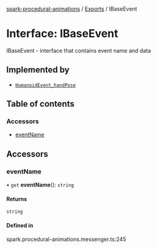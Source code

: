 [spark-procedural-animations](../README.md) / [Exports](../modules.md) / IBaseEvent

# Interface: IBaseEvent

IBaseEvent - interface that contains event name and data

## Implemented by

- [`HumanoidEvent_handPose`](../classes/HumanoidEvent_handPose.md)

## Table of contents

### Accessors

- [eventName](IBaseEvent.md#eventname)

## Accessors

### eventName

• `get` **eventName**(): `string`

#### Returns

`string`

#### Defined in

spark.procedural-animations.messenger.ts:245
